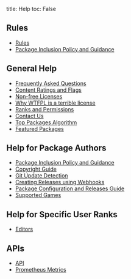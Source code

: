 title: Help
toc: False


## Rules

* [Rules](/rules/)
* [Package Inclusion Policy and Guidance](/policy_and_guidance/)

## General Help

* [Frequently Asked Questions](faq)
* [Content Ratings and Flags](content_flags)
* [Non-free Licenses](non_free)
* [Why WTFPL is a terrible license](wtfpl)
* [Ranks and Permissions](ranks_permissions)
* [Contact Us](contact_us)
* [Top Packages Algorithm](top_packages)
* [Featured Packages](featured)

## Help for Package Authors

* [Package Inclusion Policy and Guidance](/policy_and_guidance/)
* [Copyright Guide](copyright)
* [Git Update Detection](update_config)
* [Creating Releases using Webhooks](release_webhooks)
* [Package Configuration and Releases Guide](package_config)
* [Supported Games](game_support)

## Help for Specific User Ranks

* [Editors](editors)

## APIs

* [API](api)
* [Prometheus Metrics](metrics)

